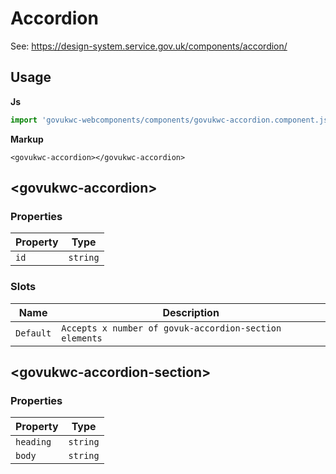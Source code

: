 # Accordion

See: https://design-system.service.gov.uk/components/accordion/

## Usage

**Js**

```javascript
import 'govukwc-webcomponents/components/govukwc-accordion.component.js';
```

**Markup**

```markup
<govukwc-accordion></govukwc-accordion>
```

## &lt;govukwc-accordion&gt;

### Properties

| Property  |  Type     |
|-----------|-----------|
| `id` | `string` |

### Slots

| Name  |  Description     |
|-----------|-----------|
| `Default` | `Accepts x number of govuk-accordion-section elements` |

## &lt;govukwc-accordion-section&gt;

### Properties

| Property  |  Type     |
|-----------|-----------|
| `heading` | `string` |
| `body` | `string` |

